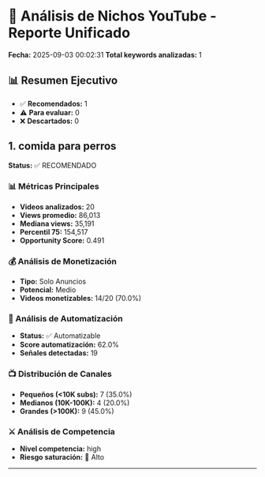 # 🎥 Análisis de Nichos YouTube - Reporte Unificado

**Fecha:** 2025-09-03 00:02:31
**Total keywords analizadas:** 1

## 📊 Resumen Ejecutivo

- ✅ **Recomendados:** 1
- ⚠️  **Para evaluar:** 0
- ❌ **Descartados:** 0

## 1. comida para perros

**Status:** ✅ RECOMENDADO

### 📊 Métricas Principales

- **Videos analizados:** 20
- **Views promedio:** 86,013
- **Mediana views:** 35,191
- **Percentil 75:** 154,517
- **Opportunity Score:** 0.491

### 💰 Análisis de Monetización

- **Tipo:** Solo Anuncios
- **Potencial:** Medio
- **Videos monetizables:** 14/20 (70.0%)

### 🤖 Análisis de Automatización

- **Status:** ✅ Automatizable
- **Score automatización:** 62.0%
- **Señales detectadas:** 19

### 📺 Distribución de Canales

- **Pequeños (<10K subs):** 7 (35.0%)
- **Medianos (10K-100K):** 4 (20.0%)
- **Grandes (>100K):** 9 (45.0%)

### ⚔️ Análisis de Competencia

- **Nivel competencia:** high
- **Riesgo saturación:** 🔴 Alto

---

